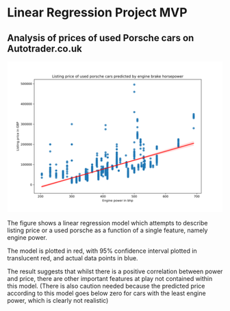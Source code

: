 # Linear Regression Project MVP

## Analysis of prices of used Porsche cars on Autotrader.co.uk

![](porsches_price_from_power.png)

The figure shows a linear regression model which attempts to describe listing price or a used porsche as a function of a single feature, namely engine power.

The model is plotted in red, with 95% confidence interval plotted in translucent red, and actual data points in blue.

The result suggests that whilst there is a positive correlation between power and price, there are other important features at play not contained within this model. (There is also caution needed because the predicted price according to this model goes below zero for cars with the least engine power, which is clearly not realistic)



